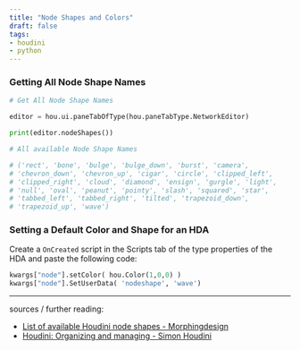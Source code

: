 ```yaml
---
title: "Node Shapes and Colors"
draft: false
tags:
- houdini
- python
---
```


### Getting All Node Shape Names

```Python
# Get All Node Shape Names

editor = hou.ui.paneTabOfType(hou.paneTabType.NetworkEditor)

print(editor.nodeShapes())

# All available Node Shape Names

# ('rect', 'bone', 'bulge', 'bulge_down', 'burst', 'camera', 
# 'chevron_down', 'chevron_up', 'cigar', 'circle', 'clipped_left', 
# 'clipped_right', 'cloud', 'diamond', 'ensign', 'gurgle', 'light', 
# 'null', 'oval', 'peanut', 'pointy', 'slash', 'squared', 'star', 
# 'tabbed_left', 'tabbed_right', 'tilted', 'trapezoid_down', 
# 'trapezoid_up', 'wave')
```

### Setting a Default Color and Shape for an HDA

Create a `OnCreated` script in the Scripts tab of the type properties of the HDA and paste the following code:

```Python
kwargs["node"].setColor( hou.Color(1,0,0) )
kwargs["node"].SetUserData( 'nodeshape', 'wave')
```

---

sources / further reading:
- [List of available Houdini node shapes - Morphingdesign](https://gist.github.com/morphingdesign/0d1af23664a8ce356fca0c7668f4dd85)
- [Houdini: Organizing and managing - Simon Houdini](https://www.youtube.com/watch?v=vwB-gY7j22s)
